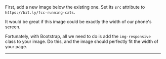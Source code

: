 <div class="challenge-instructions bootstrap"><div><section id="description">
<p>First, add a new image below the existing one. Set its <code>src</code> attribute to <code>https://bit.ly/fcc-running-cats</code>.</p>
<p>It would be great if this image could be exactly the width of our phone's screen.</p>
<p>Fortunately, with Bootstrap, all we need to do is add the <code>img-responsive</code> class to your image. Do this, and the image should perfectly fit the width of your page.</p>
</section></div><hr/></div>